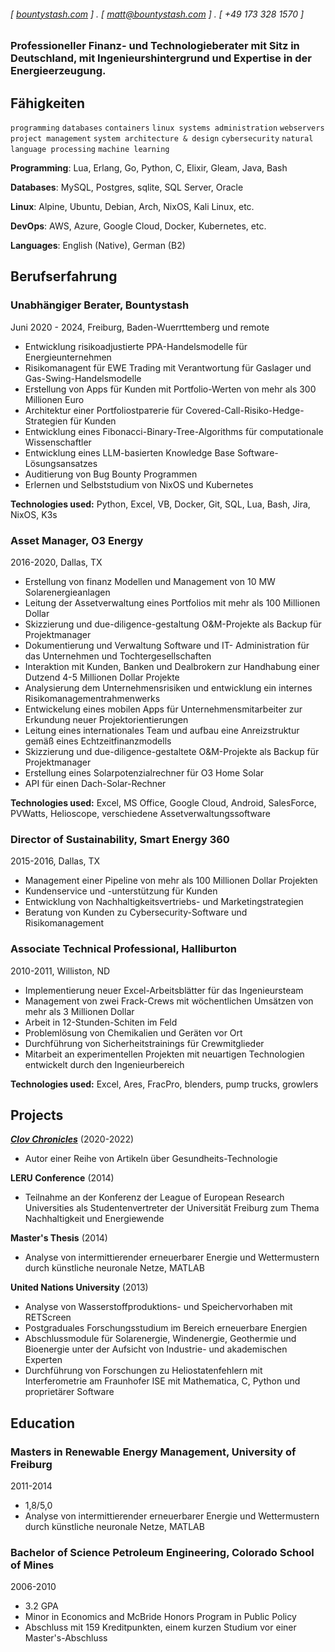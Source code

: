 ###### [ [bountystash.com](https://bountystash.com) ] . [ matt@bountystash.com ] . [ +49 173 328 1570 ]
### Professioneller Finanz- und Technologieberater mit Sitz in Deutschland, mit Ingenieurshintergrund und Expertise in der Energieerzeugung.
## Fähigkeiten
```programming```
```databases```
```containers```
```linux systems administration```
```webservers```
```project management```
```system architecture & design```
```cybersecurity```
```natural language processing```
```machine learning```

**Programming**: Lua, Erlang, Go, Python, C, Elixir, Gleam, Java, Bash

**Databases**: MySQL, Postgres, sqlite, SQL Server, Oracle

**Linux**: Alpine, Ubuntu, Debian, Arch, NixOS, Kali Linux, etc.

**DevOps**: AWS, Azure, Google Cloud, Docker, Kubernetes, etc.

**Languages**: English (Native), German (B2)

## Berufserfahrung

### Unabhängiger Berater, Bountystash
Juni 2020 - 2024, Freiburg, Baden-Wuerrttemberg und remote

- Entwicklung risikoadjustierte PPA-Handelsmodelle für Energieunternehmen
- Risikomanagent für EWE Trading mit Verantwortung für Gaslager und Gas-Swing-Handelsmodelle
- Erstellung von Apps für Kunden mit Portfolio-Werten von mehr als 300 Millionen Euro
- Architektur einer Portfoliostратегie für Covered-Call-Risiko-Hedge-Strategien für Kunden
- Entwicklung eines Fibonacci-Binary-Tree-Algorithms für computationale Wissenschaftler
- Entwicklung eines LLM-basierten Knowledge Base Software-Lösungsansatzes
- Auditierung von Bug Bounty Programmen
- Erlernen und Selbststudium von NixOS und Kubernetes

**Technologies used:** Python, Excel, VB, Docker, Git, SQL, Lua, Bash, Jira, NixOS, K3s

### Asset Manager, O3 Energy

2016-2020, Dallas, TX

- Erstellung von finanz Modellen und Management von 10 MW Solarenergieanlagen
- Leitung der Assetverwaltung eines Portfolios mit mehr als 100 Millionen Dollar
- Skizzierung und due-diligence-gestaltung O&M-Projekte als Backup für Projektmanager
- Dokumentierung und Verwaltung Software und IT- Administration für das Unternehmen und Tochtergesellschaften
- Interaktion mit Kunden, Banken und Dealbrokern zur Handhabung einer Dutzend 4-5 Millionen Dollar Projekte
- Analysierung dem Unternehmensrisiken und entwicklung ein internes Risikomanagementrahmenwerks
- Entwickelung eines mobilen Apps für Unternehmensmitarbeiter zur Erkundung neuer Projektorientierungen
- Leitung eines internationales Team und aufbau eine Anreizstruktur gemäß eines Echtzeitfinanzmodells
- Skizzierung und due-diligence-gestaltete O&M-Projekte als Backup für Projektmanager
- Erstellung eines Solarpotenzialrechner für O3 Home Solar
- API für einen Dach-Solar-Rechner

**Technologies used:** Excel, MS Office, Google Cloud, Android, SalesForce, PVWatts, Helioscope, verschiedene Assetverwaltungssoftware

### Director of Sustainability, Smart Energy 360

2015-2016, Dallas, TX

- Management einer Pipeline von mehr als 100 Millionen Dollar Projekten
- Kundenservice und -unterstützung für Kunden
- Entwicklung von Nachhaltigkeitsvertriebs- und Marketingstrategien
- Beratung von Kunden zu Cybersecurity-Software und Risikomanagement

### Associate Technical Professional, Halliburton

2010-2011, Williston, ND

- Implementierung neuer Excel-Arbeitsblätter für das Ingenieursteam
- Management von zwei Frack-Crews mit wöchentlichen Umsätzen von mehr als 3 Millionen Dollar
- Arbeit in 12-Stunden-Schiten im Feld
- Problemlösung von Chemikalien und Geräten vor Ort
- Durchführung von Sicherheitstrainings für Crewmitglieder
- Mitarbeit an experimentellen Projekten mit neuartigen Technologien entwickelt durch den Ingenieurbereich

**Technologies used:** Excel, Ares, FracPro, blenders, pump trucks, growlers

## Projects

**[*Clov Chronicles*](https://clovchronicles.substack.com/)** (2020-2022)

- Autor einer Reihe von Artikeln über Gesundheits-Technologie

**LERU Conference** (2014)

- Teilnahme an der Konferenz der League of European Research Universities als Studentenvertreter der Universität Freiburg zum Thema Nachhaltigkeit und Energiewende

**Master's Thesis** (2014)

- Analyse von intermittierender erneuerbarer Energie und Wettermustern durch künstliche neuronale Netze, MATLAB

**United Nations University** (2013)

- Analyse von Wasserstoffproduktions- und Speichervorhaben mit RETScreen
- Postgraduales Forschungsstudium im Bereich erneuerbare Energien
- Abschlussmodule für Solarenergie, Windenergie, Geothermie und Bioenergie unter der Aufsicht von Industrie- und akademischen Experten
- Durchführung von Forschungen zu Heliostatenfehlern mit Interferometrie am Fraunhofer ISE mit Mathematica, C, Python und proprietärer Software

## Education

### Masters in Renewable Energy Management, University of Freiburg

2011-2014

- 1,8/5,0
- Analyse von intermittierender erneuerbarer Energie und Wettermustern durch künstliche neuronale Netze, MATLAB

### Bachelor of Science Petroleum Engineering, Colorado School of Mines

2006-2010

- 3.2 GPA
- Minor in Economics and McBride Honors Program in Public Policy
- Abschluss mit 159 Kreditpunkten, einem kurzen Studium vor einer Master's-Abschluss


